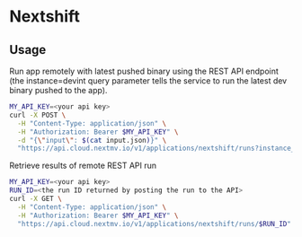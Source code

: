 # Nextshift

## Usage

Run app remotely with latest pushed binary using the REST API endpoint (the
instance=devint query parameter tells the service to run the latest dev binary
pushed to the app).

```bash
MY_API_KEY=<your api key>
curl -X POST \
  -H "Content-Type: application/json" \
  -H "Authorization: Bearer $MY_API_KEY" \
  -d "{\"input\": $(cat input.json)}" \
  "https://api.cloud.nextmv.io/v1/applications/nextshift/runs?instance_id=devint"
```

Retrieve results of remote REST API run

```bash
MY_API_KEY=<your api key>
RUN_ID=<the run ID returned by posting the run to the API>
curl -X GET \
  -H "Content-Type: application/json" \
  -H "Authorization: Bearer $MY_API_KEY" \
  "https://api.cloud.nextmv.io/v1/applications/nextshift/runs/$RUN_ID"
```
